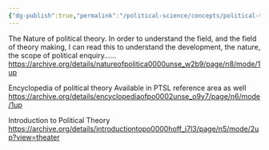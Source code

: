 ```yaml
---
{"dg-publish":true,"permalink":"/political-science/concepts/political-theory/"}
---
```



The Nature of political theory.
	In order to understand the field, and the field of theory making, I can read this to understand the development, the nature, the scope of political enquiry……
https://archive.org/details/natureofpolitica0000unse_w2b9/page/n8/mode/1up

Encyclopedia of political theory 
	Available in PTSL reference area as well
https://archive.org/details/encyclopediaofpo0002unse_o9y7/page/n6/mode/1up


Introduction to Political Theory
https://archive.org/details/introductiontopo0000hoff_i7l3/page/n5/mode/2up?view=theater